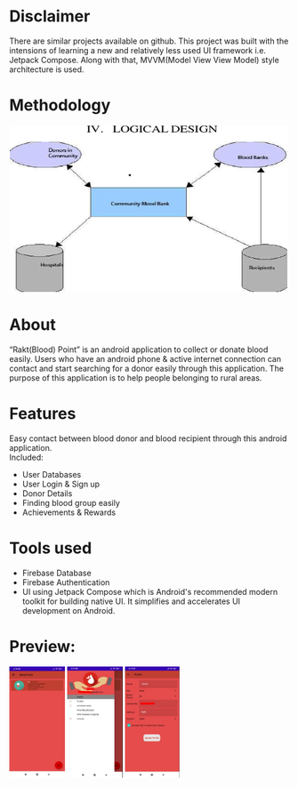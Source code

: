 # Disclaimer 
There are similar projects available on github. This project was built with the intensions of learning a new and relatively less used UI framework i.e. Jetpack Compose. Along with that, MVVM(Model View View Model) style architecture is used.

# Methodology
<img src="https://raw.githubusercontent.com/Tush1810/BloodBank/master/Blood Management System Methodology.png" alt="Splash Screen" width="500" height="300" /> 

# About
“Rakt(Blood) Point” is an android application to collect or donate blood easily. Users who have an android phone & active internet connection can contact and start searching for a donor easily through this application. The purpose of this application is to help people belonging to rural areas.

# Features
Easy contact between blood donor and blood recipient through this android application.<br>
Included:
- User Databases
- User Login & Sign up
- Donor Details
- Finding blood group easily
- Achievements & Rewards
       
# Tools used
- Firebase Database
- Firebase Authentication
- UI using Jetpack Compose which is Android's recommended modern toolkit for building native UI. It simplifies and accelerates UI development on Android.

# Preview:
<img src="https://raw.githubusercontent.com/Tush1810/BloodBank/master/BloodBank1.jpeg" alt="Splash Screen" width="100" height="200" /> 
<img src="https://raw.githubusercontent.com/Tush1810/BloodBank/master/BloodBank2.jpeg" alt="Splash Screen" width="100" height="200" /> 
<img src="https://raw.githubusercontent.com/Tush1810/BloodBank/master/BloodBank3.jpeg" alt="Splash Screen" width="98" height="200" /> 
